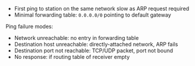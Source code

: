 
- First ping to station on the same network slow as ARP request required
- Minimal forwarding table: `0.0.0.0/0` pointing to default gateway

Ping failure modes:

- Network unreachable: no entry in forwarding table
- Destination host unreachable: directly-attached network, ARP fails
- Destination port not reachable: TCP/UDP packet, port not bound
- No response: if routing table of receiver empty